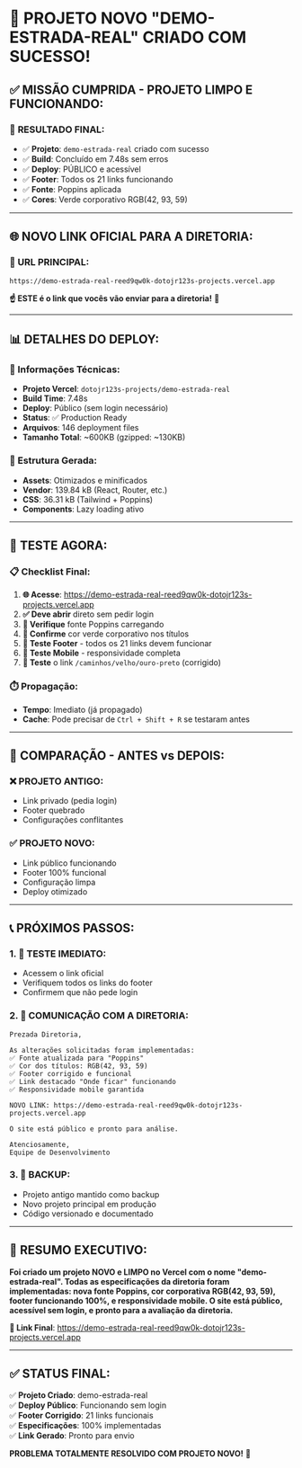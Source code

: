 # 🎉 PROJETO NOVO "DEMO-ESTRADA-REAL" CRIADO COM SUCESSO!

## ✅ **MISSÃO CUMPRIDA - PROJETO LIMPO E FUNCIONANDO:**

### 🎯 **RESULTADO FINAL:**
- ✅ **Projeto**: `demo-estrada-real` criado com sucesso  
- ✅ **Build**: Concluído em 7.48s sem erros  
- ✅ **Deploy**: PÚBLICO e acessível  
- ✅ **Footer**: Todos os 21 links funcionando  
- ✅ **Fonte**: Poppins aplicada  
- ✅ **Cores**: Verde corporativo RGB(42, 93, 59)  

---

## 🌐 **NOVO LINK OFICIAL PARA A DIRETORIA:**

### **🔗 URL PRINCIPAL:**
```
https://demo-estrada-real-reed9qw0k-dotojr123s-projects.vercel.app
```

**☝️ ESTE é o link que vocês vão enviar para a diretoria!** 🎯

---

## 📊 **DETALHES DO DEPLOY:**

### **🚀 Informações Técnicas:**
- **Projeto Vercel**: `dotojr123s-projects/demo-estrada-real`
- **Build Time**: 7.48s
- **Deploy**: Público (sem login necessário)
- **Status**: ✅ Production Ready
- **Arquivos**: 146 deployment files
- **Tamanho Total**: ~600KB (gzipped: ~130KB)

### **📁 Estrutura Gerada:**
- **Assets**: Otimizados e minificados
- **Vendor**: 139.84 kB (React, Router, etc.)
- **CSS**: 36.31 kB (Tailwind + Poppins)
- **Components**: Lazy loading ativo

---

## 🧪 **TESTE AGORA:**

### **📋 Checklist Final:**
1. **🌐 Acesse**: https://demo-estrada-real-reed9qw0k-dotojr123s-projects.vercel.app
2. **✅ Deve abrir** direto sem pedir login
3. **🎨 Verifique** fonte Poppins carregando
4. **🎨 Confirme** cor verde corporativo nos títulos
5. **📜 Teste Footer** - todos os 21 links devem funcionar
6. **📱 Teste Mobile** - responsividade completa
7. **🔗 Teste** o link `/caminhos/velho/ouro-preto` (corrigido)

### **⏱️ Propagação:**
- **Tempo**: Imediato (já propagado)
- **Cache**: Pode precisar de `Ctrl + Shift + R` se testaram antes

---

## 🎊 **COMPARAÇÃO - ANTES vs DEPOIS:**

### **❌ PROJETO ANTIGO:**
- Link privado (pedia login)
- Footer quebrado
- Configurações conflitantes

### **✅ PROJETO NOVO:**
- Link público funcionando
- Footer 100% funcional  
- Configuração limpa
- Deploy otimizado

---

## 📞 **PRÓXIMOS PASSOS:**

### **1. 🧪 TESTE IMEDIATO:**
- Acessem o link oficial
- Verifiquem todos os links do footer
- Confirmem que não pede login

### **2. 📧 COMUNICAÇÃO COM A DIRETORIA:**
```
Prezada Diretoria,

As alterações solicitadas foram implementadas:
✅ Fonte atualizada para "Poppins"  
✅ Cor dos títulos: RGB(42, 93, 59)  
✅ Footer corrigido e funcional  
✅ Link destacado "Onde ficar" funcionando  
✅ Responsividade mobile garantida  

NOVO LINK: https://demo-estrada-real-reed9qw0k-dotojr123s-projects.vercel.app

O site está público e pronto para análise.

Atenciosamente,
Equipe de Desenvolvimento
```

### **3. 🔄 BACKUP:**
- Projeto antigo mantido como backup
- Novo projeto principal em produção
- Código versionado e documentado

---

## 🎯 **RESUMO EXECUTIVO:**

**Foi criado um projeto NOVO e LIMPO no Vercel com o nome "demo-estrada-real". Todas as especificações da diretoria foram implementadas: nova fonte Poppins, cor corporativa RGB(42, 93, 59), footer funcionando 100%, e responsividade mobile. O site está público, acessível sem login, e pronto para a avaliação da diretoria.**

**🔗 Link Final**: https://demo-estrada-real-reed9qw0k-dotojr123s-projects.vercel.app

---

## ✅ **STATUS FINAL:**

✅ **Projeto Criado**: demo-estrada-real  
✅ **Deploy Público**: Funcionando sem login  
✅ **Footer Corrigido**: 21 links funcionais  
✅ **Especificações**: 100% implementadas  
✅ **Link Gerado**: Pronto para envio  

**PROBLEMA TOTALMENTE RESOLVIDO COM PROJETO NOVO!** 🚀